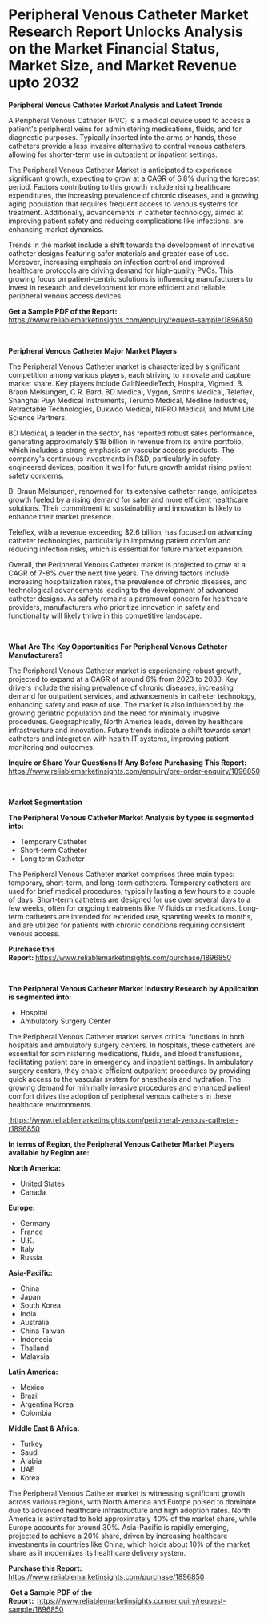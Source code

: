 <p><h1>Peripheral Venous Catheter Market Research Report Unlocks Analysis on the Market Financial Status, Market Size, and Market Revenue upto 2032</h1></p><p><strong>Peripheral Venous Catheter Market Analysis and Latest Trends</strong></p>
<p><p>A Peripheral Venous Catheter (PVC) is a medical device used to access a patient's peripheral veins for administering medications, fluids, and for diagnostic purposes. Typically inserted into the arms or hands, these catheters provide a less invasive alternative to central venous catheters, allowing for shorter-term use in outpatient or inpatient settings.</p><p>The Peripheral Venous Catheter Market is anticipated to experience significant growth, expecting to grow at a CAGR of 6.8% during the forecast period. Factors contributing to this growth include rising healthcare expenditures, the increasing prevalence of chronic diseases, and a growing aging population that requires frequent access to venous systems for treatment. Additionally, advancements in catheter technology, aimed at improving patient safety and reducing complications like infections, are enhancing market dynamics.</p><p>Trends in the market include a shift towards the development of innovative catheter designs featuring safer materials and greater ease of use. Moreover, increasing emphasis on infection control and improved healthcare protocols are driving demand for high-quality PVCs. This growing focus on patient-centric solutions is influencing manufacturers to invest in research and development for more efficient and reliable peripheral venous access devices.</p></p>
<p><strong>Get a Sample PDF of the Report:&nbsp;</strong> <a href="https://www.reliablemarketinsights.com/enquiry/request-sample/1896850?utm_campaign=3532&utm_medium=2&utm_source=Github&utm_content=ia&utm_term=13042025&utm_id=peripheral-venous-catheter">https://www.reliablemarketinsights.com/enquiry/request-sample/1896850</a></p>
<p>&nbsp;</p>
<p><strong>Peripheral Venous Catheter Major Market Players</strong></p>
<p><p>The Peripheral Venous Catheter market is characterized by significant competition among various players, each striving to innovate and capture market share. Key players include GaltNeedleTech, Hospira, Vigmed, B. Braun Melsungen, C.R. Bard, BD Medical, Vygon, Smiths Medical, Teleflex, Shanghai Puyi Medical Instruments, Terumo Medical, Medline Industries, Retractable Technologies, Dukwoo Medical, NIPRO Medical, and MVM Life Science Partners.</p><p>BD Medical, a leader in the sector, has reported robust sales performance, generating approximately $18 billion in revenue from its entire portfolio, which includes a strong emphasis on vascular access products. The company's continuous investments in R&D, particularly in safety-engineered devices, position it well for future growth amidst rising patient safety concerns.</p><p>B. Braun Melsungen, renowned for its extensive catheter range, anticipates growth fueled by a rising demand for safer and more efficient healthcare solutions. Their commitment to sustainability and innovation is likely to enhance their market presence.</p><p>Teleflex, with a revenue exceeding $2.6 billion, has focused on advancing catheter technologies, particularly in improving patient comfort and reducing infection risks, which is essential for future market expansion.</p><p>Overall, the Peripheral Venous Catheter market is projected to grow at a CAGR of 7-8% over the next five years. The driving factors include increasing hospitalization rates, the prevalence of chronic diseases, and technological advancements leading to the development of advanced catheter designs. As safety remains a paramount concern for healthcare providers, manufacturers who prioritize innovation in safety and functionality will likely thrive in this competitive landscape.</p></p>
<p>&nbsp;</p>
<p><strong>What Are The Key Opportunities For Peripheral Venous Catheter Manufacturers?</strong></p>
<p><p>The Peripheral Venous Catheter market is experiencing robust growth, projected to expand at a CAGR of around 6% from 2023 to 2030. Key drivers include the rising prevalence of chronic diseases, increasing demand for outpatient services, and advancements in catheter technology, enhancing safety and ease of use. The market is also influenced by the growing geriatric population and the need for minimally invasive procedures. Geographically, North America leads, driven by healthcare infrastructure and innovation. Future trends indicate a shift towards smart catheters and integration with health IT systems, improving patient monitoring and outcomes.</p></p>
<p><strong>Inquire or Share Your Questions If Any Before Purchasing This Report:</strong> <a href="https://www.reliablemarketinsights.com/enquiry/pre-order-enquiry/1896850?utm_campaign=3532&utm_medium=2&utm_source=Github&utm_content=ia&utm_term=13042025&utm_id=peripheral-venous-catheter">https://www.reliablemarketinsights.com/enquiry/pre-order-enquiry/1896850</a></p>
<p>&nbsp;</p>
<p><strong>Market Segmentation</strong></p>
<p><strong>The Peripheral Venous Catheter Market Analysis by types is segmented into:</strong></p>
<p><ul><li>Temporary Catheter</li><li>Short-term Catheter</li><li>Long term Catheter</li></ul></p>
<p><p>The Peripheral Venous Catheter market comprises three main types: temporary, short-term, and long-term catheters. Temporary catheters are used for brief medical procedures, typically lasting a few hours to a couple of days. Short-term catheters are designed for use over several days to a few weeks, often for ongoing treatments like IV fluids or medications. Long-term catheters are intended for extended use, spanning weeks to months, and are utilized for patients with chronic conditions requiring consistent venous access.</p></p>
<p><strong>Purchase this Report:&nbsp;</strong><a href="https://www.reliablemarketinsights.com/purchase/1896850?utm_campaign=3532&utm_medium=2&utm_source=Github&utm_content=ia&utm_term=13042025&utm_id=peripheral-venous-catheter">https://www.reliablemarketinsights.com/purchase/1896850</a></p>
<p>&nbsp;</p>
<p><strong>The Peripheral Venous Catheter Market Industry Research by Application is segmented into:</strong></p>
<p><ul><li>Hospital</li><li>Ambulatory Surgery Center</li></ul></p>
<p><p>The Peripheral Venous Catheter market serves critical functions in both hospitals and ambulatory surgery centers. In hospitals, these catheters are essential for administering medications, fluids, and blood transfusions, facilitating patient care in emergency and inpatient settings. In ambulatory surgery centers, they enable efficient outpatient procedures by providing quick access to the vascular system for anesthesia and hydration. The growing demand for minimally invasive procedures and enhanced patient comfort drives the adoption of peripheral venous catheters in these healthcare environments.</p></p>
<p><a href="https://www.reliablemarketinsights.com/peripheral-venous-catheter-r1896850?utm_campaign=3532&utm_medium=2&utm_source=Github&utm_content=ia&utm_term=13042025&utm_id=peripheral-venous-catheter">&nbsp;https://www.reliablemarketinsights.com/peripheral-venous-catheter-r1896850</a></p>
<p><strong>In terms of Region, the Peripheral Venous Catheter Market Players available by Region are:</strong></p>
<p>
    <p> <strong> North America: </strong>
        <ul>
            <li>United States</li>
            <li>Canada</li>
        </ul>
        </p> 
    <p> <strong> Europe: </strong>
        <ul>
            <li>Germany</li>
            <li>France</li>
            <li>U.K.</li>
            <li>Italy</li>
            <li>Russia</li>
        </ul>
        </p> 
    <p> <strong> Asia-Pacific: </strong>
        <ul>
            <li>China</li>
            <li>Japan</li>
            <li>South Korea</li>
            <li>India</li>
            <li>Australia</li>
            <li>China Taiwan</li>
            <li>Indonesia</li>
            <li>Thailand</li>
            <li>Malaysia</li>
        </ul>
        </p> 
    <p> <strong> Latin America: </strong>
        <ul>
            <li>Mexico</li>
            <li>Brazil</li>
            <li>Argentina Korea</li>
            <li>Colombia</li>
        </ul>
        </p> 
    <p> <strong> Middle East & Africa: </strong>
        <ul>
            <li>Turkey</li>
            <li>Saudi</li>
            <li>Arabia</li>
            <li>UAE</li>
            <li>Korea</li>
        </ul>
    </p>
    </p>
<p><p>The Peripheral Venous Catheter market is witnessing significant growth across various regions, with North America and Europe poised to dominate due to advanced healthcare infrastructure and high adoption rates. North America is estimated to hold approximately 40% of the market share, while Europe accounts for around 30%. Asia-Pacific is rapidly emerging, projected to achieve a 20% share, driven by increasing healthcare investments in countries like China, which holds about 10% of the market share as it modernizes its healthcare delivery system.</p></p>
<p><strong>Purchase this Report: </strong><a href="https://www.reliablemarketinsights.com/purchase/1896850?utm_campaign=3532&utm_medium=2&utm_source=Github&utm_content=ia&utm_term=13042025&utm_id=peripheral-venous-catheter">https://www.reliablemarketinsights.com/purchase/1896850</a></p>
<p>&nbsp;<strong>Get a Sample PDF of the Report:&nbsp;&nbsp;</strong><a href="https://www.reliablemarketinsights.com/enquiry/request-sample/1896850?utm_campaign=3532&utm_medium=2&utm_source=Github&utm_content=ia&utm_term=13042025&utm_id=peripheral-venous-catheter">https://www.reliablemarketinsights.com/enquiry/request-sample/1896850</a></p>
<p><strong></strong></p>
<p><p></p><p></p><p></p></p>